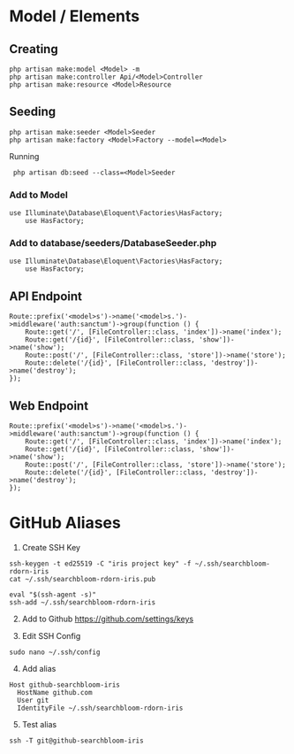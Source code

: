 
# Model / Elements

## Creating

```
php artisan make:model <Model> -m
php artisan make:controller Api/<Model>Controller
php artisan make:resource <Model>Resource
```

## Seeding

```
php artisan make:seeder <Model>Seeder
php artisan make:factory <Model>Factory --model=<Model>
```

Running
```
 php artisan db:seed --class=<Model>Seeder
```

### Add to Model
```
use Illuminate\Database\Eloquent\Factories\HasFactory;
    use HasFactory;
```

### Add to database/seeders/DatabaseSeeder.php
```
use Illuminate\Database\Eloquent\Factories\HasFactory;
    use HasFactory;
```

## API Endpoint
```
Route::prefix('<model>s')->name('<model>s.')->middleware('auth:sanctum')->group(function () {
    Route::get('/', [FileController::class, 'index'])->name('index');
    Route::get('/{id}', [FileController::class, 'show'])->name('show');
    Route::post('/', [FileController::class, 'store'])->name('store');
    Route::delete('/{id}', [FileController::class, 'destroy'])->name('destroy');
});

```

## Web Endpoint
```
Route::prefix('<model>s')->name('<model>s.')->middleware('auth:sanctum')->group(function () {
    Route::get('/', [FileController::class, 'index'])->name('index');
    Route::get('/{id}', [FileController::class, 'show'])->name('show');
    Route::post('/', [FileController::class, 'store'])->name('store');
    Route::delete('/{id}', [FileController::class, 'destroy'])->name('destroy');
});
```

# GitHub Aliases

1) Create SSH Key
```
ssh-keygen -t ed25519 -C "iris project key" -f ~/.ssh/searchbloom-rdorn-iris
cat ~/.ssh/searchbloom-rdorn-iris.pub

eval "$(ssh-agent -s)"
ssh-add ~/.ssh/searchbloom-rdorn-iris

```

2) Add to Github
https://github.com/settings/keys

3) Edit SSH Config

```
sudo nano ~/.ssh/config
```

4) Add alias
```
Host github-searchbloom-iris
  HostName github.com
  User git
  IdentityFile ~/.ssh/searchbloom-rdorn-iris

```
5) Test alias
```
ssh -T git@github-searchbloom-iris
```
